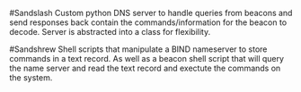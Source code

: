 #Sandslash
Custom python DNS server to handle queries from beacons and send responses back contain the
commands/information for the beacon to decode. Server is abstracted into a class for flexibility.

#Sandshrew
Shell scripts that manipulate a BIND nameserver to store commands in a text record. As well as a
beacon shell script that will query the name server and read the text record and exectute the
commands on the system.

